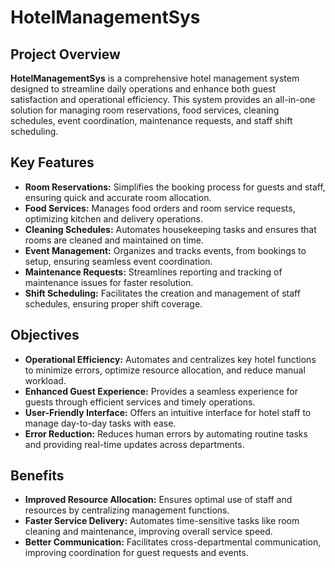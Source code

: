 # HotelManagementSys

## Project Overview

**HotelManagementSys** is a comprehensive hotel management system designed to streamline daily operations and enhance both guest satisfaction and operational efficiency. This system provides an all-in-one solution for managing room reservations, food services, cleaning schedules, event coordination, maintenance requests, and staff shift scheduling.

## Key Features

- **Room Reservations:** Simplifies the booking process for guests and staff, ensuring quick and accurate room allocation.
- **Food Services:** Manages food orders and room service requests, optimizing kitchen and delivery operations.
- **Cleaning Schedules:** Automates housekeeping tasks and ensures that rooms are cleaned and maintained on time.
- **Event Management:** Organizes and tracks events, from bookings to setup, ensuring seamless event coordination.
- **Maintenance Requests:** Streamlines reporting and tracking of maintenance issues for faster resolution.
- **Shift Scheduling:** Facilitates the creation and management of staff schedules, ensuring proper shift coverage.

## Objectives

- **Operational Efficiency:** Automates and centralizes key hotel functions to minimize errors, optimize resource allocation, and reduce manual workload.
- **Enhanced Guest Experience:** Provides a seamless experience for guests through efficient services and timely operations.
- **User-Friendly Interface:** Offers an intuitive interface for hotel staff to manage day-to-day tasks with ease.
- **Error Reduction:** Reduces human errors by automating routine tasks and providing real-time updates across departments.

## Benefits

- **Improved Resource Allocation:** Ensures optimal use of staff and resources by centralizing management functions.
- **Faster Service Delivery:** Automates time-sensitive tasks like room cleaning and maintenance, improving overall service speed.
- **Better Communication:** Facilitates cross-departmental communication, improving coordination for guest requests and events.
